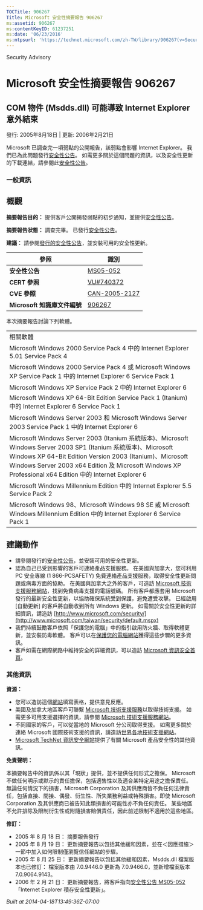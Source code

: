 ```yaml
---
TOCTitle: 906267
Title: Microsoft 安全性摘要報告 906267
ms:assetid: 906267
ms:contentKeyID: 61237251
ms:date: '06/23/2016'
ms:mtpsurl: 'https://technet.microsoft.com/zh-TW/library/906267(v=Security.10)'
---
```


Security Advisory

Microsoft 安全性摘要報告 906267
===============================

COM 物件 (Msdds.dll) 可能導致 Internet Explorer 意外結束
--------------------------------------------------------

發行: 2005年8月18日 | 更新: 2006年2月21日

Microsoft 已調查完一項弱點的公開報告，該弱點會影響 Internet Explorer。 我們已為此問題發行[安全性公告](http://www.microsoft.com/taiwan/security/bulletin/ms05-052.mspx)。 如需更多關於這個問題的資訊，以及安全性更新的下載連結，請參閱此[安全性公告](http://www.microsoft.com/taiwan/security/bulletin/ms05-052.mspx)。

### 一般資訊

概觀
----

<span></span>
**摘要報告目的：** 提供客戶公開揭發弱點的初步通知，並提供[安全性公告](http://www.microsoft.com/taiwan/security/bulletin/ms05-052.mspx)。

**摘要報告狀態：** 調查完畢。 已發行[安全性公告](http://www.microsoft.com/taiwan/security/bulletin/ms05-052.mspx)。

**建議：** 請參閱[發行的安全性公告](http://www.microsoft.com/taiwan/security/bulletin/ms05-052.mspx)，並安裝可用的安全性更新。

| 參照                         | 識別                                                                             |
|------------------------------|----------------------------------------------------------------------------------|
| **安全性公告**               | [MS05-052](http://www.microsoft.com/taiwan/security/bulletin/ms05-052.mspx)      |
| **CERT 參照**                | [VU\#740372](http://www.kb.cert.org/vuls/id/740372)                              |
| **CVE 參照**                 | [CAN-2005-2127](http://www.cve.mitre.org/cgi-bin/cvename.cgi?name=can-2005-2127) |
| **Microsoft 知識庫文件編號** | [906267](http://support.microsoft.com/kb/906267)                                 |

本次摘要報告討論下列軟體。

|                                                                                                                                                                                                                                                                                         |
|-----------------------------------------------------------------------------------------------------------------------------------------------------------------------------------------------------------------------------------------------------------------------------------------|
| 相關軟體                                                                                                                                                                                                                                                                                |
| Microsoft Windows 2000 Service Pack 4 中的 Internet Explorer 5.01 Service Pack 4                                                                                                                                                                                                        |
| Microsoft Windows 2000 Service Pack 4 或 Microsoft Windows XP Service Pack 1 中的 Internet Explorer 6 Service Pack 1                                                                                                                                                                    |
| Microsoft Windows XP Service Pack 2 中的 Internet Explorer 6                                                                                                                                                                                                                            |
| Microsoft Windows XP 64-Bit Edition Service Pack 1 (Itanium) 中的 Internet Explorer 6 Service Pack 1                                                                                                                                                                                    |
| Microsoft Windows Server 2003 和 Microsoft Windows Server 2003 Service Pack 1 中的 Internet Explorer 6                                                                                                                                                                                  |
| Microsoft Windows Server 2003 (Itanium 系統版本)、Microsoft Windows Server 2003 SP1 (Itanium 系統版本)、Microsoft Windows XP 64-Bit Edition Version 2003 (Itanium)、Microsoft Windows Server 2003 x64 Edition 及 Microsoft Windows XP Professional x64 Edition 中的 Internet Explorer 6 |
| Microsoft Windows Millennium Edition 中的 Internet Explorer 5.5 Service Pack 2                                                                                                                                                                                                          |
| Microsoft Windows 98、Microsoft Windows 98 SE 或 Microsoft Windows Millennium Edition 中的 Internet Explorer 6 Service Pack 1                                                                                                                                                           |

建議動作
--------

<span></span>
-   請參閱發行的[安全性公告](http://www.microsoft.com/taiwan/security/bulletin/ms05-052.mspx)，並安裝可用的安全性更新。
-   認為自己已受到影響的客戶可連絡產品支援服務。 在美國與加拿大，您可利用 PC 安全專線 (1 866-PCSAFETY) 免費連絡產品支援服務，取得安全性更新問題或病毒方面的協助。 在美國與加拿大之外的客戶，可造訪 [Microsoft 技術支援服務網站](http://support.microsoft.com/security/)，找到免費病毒支援的電話號碼。
    所有客戶都應套用 Microsoft 發行的最新安全性更新，以協助確保系統受到保護，避免遭受攻擊。 已經啟用 \[自動更新\] 的客戶將自動收到所有 Windows 更新。 如需關於安全性更新的詳細資訊，請造訪 [http://www.microsoft.com/security/](http://www.microsoft.com/taiwan/security/default.mspx)
-   我們持續鼓勵客戶依照「保護您的電腦」中的指引啟用防火牆、取得軟體更新，並安裝防毒軟體。 客戶可以在[保護您的電腦網站](http://www.microsoft.com/protect)獲得這些步驟的更多資訊。
-   客戶如需在網際網路中維持安全的詳細資訊，可以造訪 [Microsoft 資訊安全首頁](http://www.microsoft.com/taiwan/security/default.mspx)。

### 其他資訊

**資源：**

-   您可以造訪這個[網站](https://support.microsoft.com/common/survey.aspx?scid=sw;en;1257&amp;showpage=1&amp;ws=technet&amp;sd=tech)填寫表格，提供意見反應。
-   美國及加拿大地區客戶可聯繫 [Microsoft 技術支援服務](http://go.microsoft.com/fwlink/?linkid=21131)以取得技術支援。 如需更多可用支援選擇的資訊，請參閱 [Microsoft 技術支援服務網站](http://support.microsoft.com/)。
-   不同國家的客戶，可以從當地的 Microsoft 分公司取得支援。 如需更多關於連絡 Microsoft 國際技術支援的資訊，請造訪[世界各地技術支援網站](http://go.microsoft.com/fwlink/?linkid=21155)。
-   [Microsoft TechNet 資訊安全網站](http://www.microsoft.com/taiwan/technet/security/default.mspx)提供了有關 Microsoft 產品安全性的其他資訊。

**免責聲明：**

本摘要報告中的資訊係以其「現狀」提供，並不提供任何形式之擔保。 Microsoft 不做任何明示或默示的責任擔保，包括適售性以及適合某特定用途之擔保責任。 無論任何情況下的損害，Microsoft Corporation 及其供應商皆不負任何法律責任，包括直接、間接、偶發、衍生性、所失業務利益或特殊損害。即使 Microsoft Corporation 及其供應商已被告知此類損害的可能性亦不負任何責任。 某些地區不允許排除及限制衍生性或附隨損害賠償責任，因此前述限制不適用於這些地區。

**修訂：**

-   2005 年 8 月 18 日： 摘要報告發行
-   2005 年 8 月 19 日： 更新摘要報告以包括其他緩和因素，並在＜因應措施＞一節中加入如何限制僅瀏覽信任網站的步驟。
-   2005 年 8 月 25 日： 更新摘要報告以包括其他緩和因素，Msdds.dll 檔案版本也已修訂： 檔案版本由 7.0.9446.0 更新為 7.0.9466.0，並新增檔案版本 7.0.9064.9143。
-   2006 年 2 月 21 日： 更新摘要報告，將客戶指向[安全性公告 MS05-052](http://www.microsoft.com/taiwan/security/bulletin/ms05-052.mspx) 「Internet Explorer 積存安全性更新」。

*Built at 2014-04-18T13:49:36Z-07:00*
